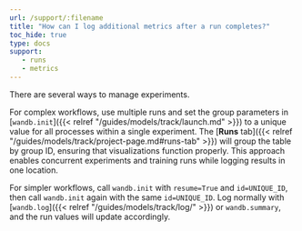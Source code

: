 ```yaml
---
url: /support/:filename
title: "How can I log additional metrics after a run completes?"
toc_hide: true
type: docs
support:
   - runs
   - metrics
---
```

There are several ways to manage experiments.

For complex workflows, use multiple runs and set the group parameters in [`wandb.init`]({{< relref "/guides/models/track/launch.md" >}}) to a unique value for all processes within a single experiment. The [**Runs** tab]({{< relref "/guides/models/track/project-page.md#runs-tab" >}}) will group the table by group ID, ensuring that visualizations function properly. This approach enables concurrent experiments and training runs while logging results in one location.

For simpler workflows, call `wandb.init` with `resume=True` and `id=UNIQUE_ID`, then call `wandb.init` again with the same `id=UNIQUE_ID`. Log normally with [`wandb.log`]({{< relref "/guides/models/track/log/" >}}) or `wandb.summary`, and the run values will update accordingly.

